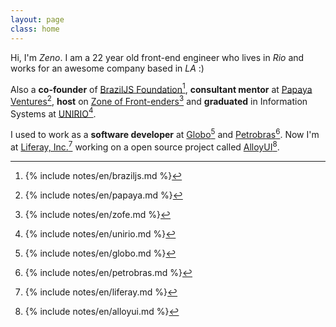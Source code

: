 ```yaml
---
layout: page
class: home
---
```


Hi, I'm *Zeno*. I am a 22 year old front-end engineer who lives in *Rio* and works for an awesome company based in *LA* :)

Also a **co-founder** of <a rel="footnote" href="#fn:1">BrazilJS Foundation</a>[^1], **consultant mentor** at <a rel="footnote" href="#fn:2">Papaya Ventures</a>[^2], **host** on <a rel="footnote" href="#fn:3">Zone of Front-enders</a>[^3] and **graduated** in Information Systems at <a rel="footnote" href="#fn:4">UNIRIO</a>[^4].

I used to work as a **software developer** at <a rel="footnote" href="#fn:5">Globo</a>[^5] and <a rel="footnote" href="#fn:6">Petrobras</a>[^6]. Now I'm at <a rel="footnote" href="#fn:7">Liferay, Inc.</a>[^7] working on a open source project called <a rel="footnote" href="#fn:8">AlloyUI</a>[^8].

[^1]: {% include notes/en/braziljs.md %}
[^2]: {% include notes/en/papaya.md %}
[^3]: {% include notes/en/zofe.md %}
[^4]: {% include notes/en/unirio.md %}
[^5]: {% include notes/en/globo.md %}
[^6]: {% include notes/en/petrobras.md %}
[^7]: {% include notes/en/liferay.md %}
[^8]: {% include notes/en/alloyui.md %}